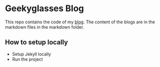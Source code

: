 # Geekyglasses Blog
This repo contains the code of my [blog](https://gauravcipher.github.io-blog).
The content of the blogs are in the markdown files in the markdown folder.

## How to setup locally
- Setup Jekyll locally
- Run the project
